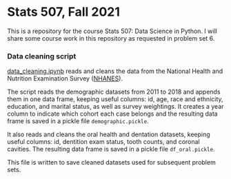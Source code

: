 # Stats 507, Fall 2021

This is a repository for the course Stats 507: Data Science in Python. 
I will share some course work in this repository as requested in problem set 6.


### Data cleaning script

[data_cleaning.ipynb](data_cleaning.ipynb) reads and cleans the data from the National Health and Nutrition Examination Survey ([NHANES](https://www.cdc.gov/nchs/nhanes/index.htm)). 

The script reads the demographic datasets from 2011 to 2018 and appends them in one data frame, keeping useful columns: id, age, race and ethnicity, education, and marital status, as well as survey weightings. 
It creates a year column to indicate which cohort each case belongs and the resulting data frame is saved in a pickle file ```demographic.pickle```.

It also reads and cleans the oral health and dentation datasets, keeping useful columns: id, dentition exam status, tooth counts, and coronal cavities.
The resulting data frame is saved in a pickle file ```df_oral.pickle```.

This file is written to save cleaned datasets used for subsequent problem sets.


